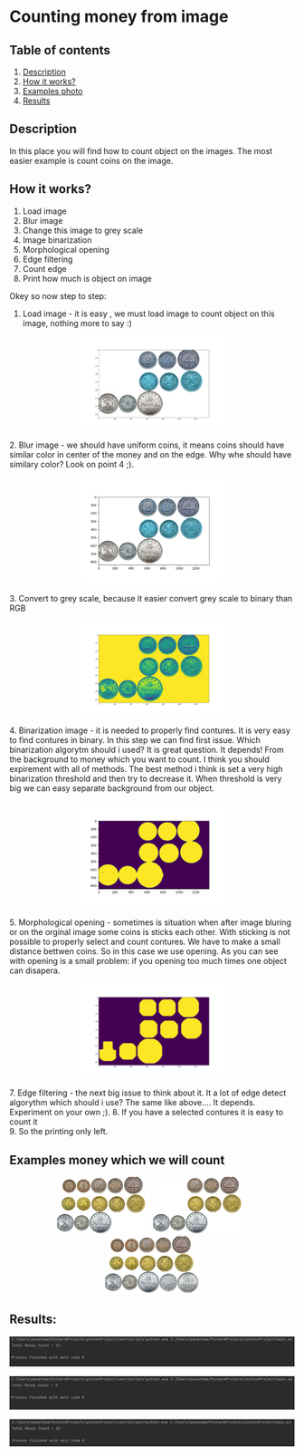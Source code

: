 # Counting money from image

## Table of contents
1. [ Description ](#repo)
2. [ How it works? ](#how)
3. [ Examples photo ](#img)
4. [ Results ](#res)

<a name="repo"></a>
## Description
In this place you will find how to count object on the images. The most easier example is count coins on the image.

<a name="how"></a>
## How it works?
1. Load image
2. Blur image
3. Change this image to grey scale
4. Image binarization
5. Morphological opening
6. Edge filtering
7. Count edge
8. Print how much is object on image

Okey so now step to step:
1. Load image - it is easy , we must load image to count object on this image, nothing more to say :)
<p align="center">
   <img src="https://github.com/GHRik/openCV-exercises/blob/money-counting/money-counting/images/examples/image_example.png" width="50%" height="50%" alt="money2.jpg" />
</p>
2. Blur image - we should have uniform coins, it means coins should have similar color in center of the money and on the edge.
Why whe should have similary color? Look on point 4 ;).
<p align="center">
   <img src="https://github.com/GHRik/openCV-exercises/blob/money-counting/money-counting/images/examples/blured.png" width="50%" height="50%" alt="blured.jpg" />
</p>
3. Convert to grey scale, because it easier convert grey scale to binary than RGB 
<p align="center">
   <img src="https://github.com/GHRik/openCV-exercises/blob/money-counting/money-counting/images/examples/toGrey.png" width="50%" height="50%" alt="grey.jpg" />
</p>
4. Binarization image - it is needed to properly find contures. It is very easy to find contures in binary. In this step we can find first issue. Which binarization algorytm should i used? It is great question. It depends! From the background to money which you want to count. I think you should expirement with all of methods. The best method i think is set a very high binarization threshold and then try to decrease it. When threshold is very big we can easy separate background from our object.
<p align="center">
   <img src="https://github.com/GHRik/openCV-exercises/blob/money-counting/money-counting/images/examples/binary.png" width="50%" height="50%" alt="binarization.jpg" />
</p>
5. Morphological opening - sometimes is situation when after image bluring or on the orginal image some coins is sticks each other. With sticking is not possible to properly select and count contures. We have to make a small distance bettwen coins. So in this case we use opening. As you can see with opening is a small problem: if you opening too much times one object can disapera. 
<p align="center">
   <img src="https://github.com/GHRik/openCV-exercises/blob/money-counting/money-counting/images/examples/opening.png" width="50%" height="50%" alt="opening.jpg" />
</p>
7. Edge filtering - the next big issue to think about it. It a lot of edge detect algorythm which should i use? The same like above.... It depends. Experiment on your own ;).
8. If you have a selected contures it is easy to count it</br>
9. So the printing only left.

<a name="img"></a>
## Examples money which we will count
<p align="center">
   <img src="https://github.com/GHRik/openCV-exercises/blob/money-counting/money-counting/images/money1.jpg" width="33%" height="33%" alt="money1.jpg" />
   <img src="https://github.com/GHRik/openCV-exercises/blob/money-counting/money-counting/images/money2.jpg" width="33%" height="33%" alt="money2.jpg" />
   <img src="https://github.com/GHRik/openCV-exercises/blob/money-counting/money-counting/images/money3.jpg" width="33%" height="33%" alt="money3.jpg" />
</p>

<a name="res"></a>
## Results:
<p align="center">
   <img src="https://github.com/GHRik/openCV-exercises/blob/money-counting/money-counting/images/examples/result1.jpg" alt="result1.jpg" />
</p>
<p align="center">
   <img src="https://github.com/GHRik/openCV-exercises/blob/money-counting/money-counting/images/examples/result2.jpg" alt="result2.jpg" />
</p>
<p align="center"> 
  <img src="https://github.com/GHRik/openCV-exercises/blob/money-counting/money-counting/images/examples/result3.jpg" alt="result3.jpg" />
</p>
